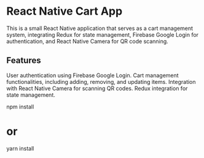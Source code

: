 # React Native Cart App

This is a small React Native application that serves as a cart management system, integrating Redux for state management, Firebase Google Login for authentication, and React Native Camera for QR code scanning.

## Features

User authentication using Firebase Google Login.
Cart management functionalities, including adding, removing, and updating items.
Integration with React Native Camera for scanning QR codes.
Redux integration for state management.

npm install

# or

yarn install

